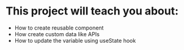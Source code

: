 # This project will teach you about:

- How to create reusable component
- How create custom data like APIs
- How to update the variable using useState hook
